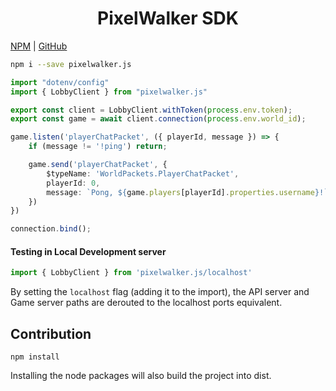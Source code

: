 
<center><h1>PixelWalker SDK</h1></center>

[NPM](https://www.npmjs.com/package/pixelwalker.js) | [GitHub](https://github.com/Anatoly03/pixelwalker.js)

```sh
npm i --save pixelwalker.js
```

```ts
import "dotenv/config"
import { LobbyClient } from "pixelwalker.js"

export const client = LobbyClient.withToken(process.env.token);
export const game = await client.connection(process.env.world_id);

game.listen('playerChatPacket', ({ playerId, message }) => {
    if (message != '!ping') return;

    game.send('playerChatPacket', {
        $typeName: 'WorldPackets.PlayerChatPacket',
        playerId: 0,
        message: `Pong, ${game.players[playerId].properties.username}!`,
    })
})

connection.bind();
```

#### Testing in Local Development server

```ts
import { LobbyClient } from 'pixelwalker.js/localhost'
```

By setting the `localhost` flag (adding it to the import), the API server and Game server paths are derouted to the localhost ports equivalent.

## Contribution

```
npm install
```

Installing the node packages will also build the project into dist.
